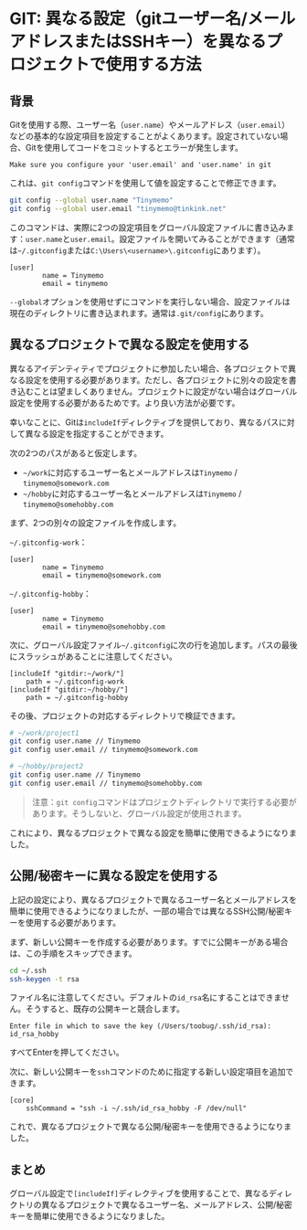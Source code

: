 # GIT: 異なる設定（gitユーザー名/メールアドレスまたはSSHキー）を異なるプロジェクトで使用する方法

<Validator :platform-list="['Git 2.37']" date="2023-03-06" />

## 背景

Gitを使用する際、ユーザー名（`user.name`）やメールアドレス（`user.email`）などの基本的な設定項目を設定することがよくあります。設定されていない場合、Gitを使用してコードをコミットするとエラーが発生します。

```
Make sure you configure your 'user.email' and 'user.name' in git
```

これは、`git config`コマンドを使用して値を設定することで修正できます。

```sh
git config --global user.name "Tinymemo"
git config --global user.email "tinymemo@tinkink.net"
```

このコマンドは、実際に2つの設定項目をグローバル設定ファイルに書き込みます：`user.name`と`user.email`。設定ファイルを開いてみることができます（通常は`~/.gitconfig`または`C:\Users\<username>\.gitconfig`にあります）。

```
[user]
        name = Tinymemo
        email = tinymemo
```

`--global`オプションを使用せずにコマンドを実行しない場合、設定ファイルは現在のディレクトリに書き込まれます。通常は`.git/config`にあります。

## 異なるプロジェクトで異なる設定を使用する

異なるアイデンティティでプロジェクトに参加したい場合、各プロジェクトで異なる設定を使用する必要があります。ただし、各プロジェクトに別々の設定を書き込むことは望ましくありません。プロジェクトに設定がない場合はグローバル設定を使用する必要があるためです。より良い方法が必要です。

幸いなことに、Gitは`includeIf`ディレクティブを提供しており、異なるパスに対して異なる設定を指定することができます。

次の2つのパスがあると仮定します。

- `~/work`に対応するユーザー名とメールアドレスは`Tinymemo` / `tinymemo@somework.com`
- `~/hobby`に対応するユーザー名とメールアドレスは`Tinymemo` / `tinymemo@somehobby.com`

まず、2つの別々の設定ファイルを作成します。

`~/.gitconfig-work`：

```
[user]
        name = Tinymemo
        email = tinymemo@somework.com
```

`~/.gitconfig-hobby`：

```
[user]
        name = Tinymemo
        email = tinymemo@somehobby.com
```

次に、グローバル設定ファイル`~/.gitconfig`に次の行を追加します。パスの最後にスラッシュがあることに注意してください。

```
[includeIf "gitdir:~/work/"]
    path = ~/.gitconfig-work
[includeIf "gitdir:~/hobby/"]
    path = ~/.gitconfig-hobby
```

その後、プロジェクトの対応するディレクトリで検証できます。

```sh
# ~/work/project1
git config user.name // Tinymemo
git config user.email // tinymemo@somework.com

# ~/hobby/project2
git config user.name // Tinymemo
git config user.email // tinymemo@somehobby.com
```

> 注意：`git config`コマンドはプロジェクトディレクトリで実行する必要があります。そうしないと、グローバル設定が使用されます。

これにより、異なるプロジェクトで異なる設定を簡単に使用できるようになりました。

## 公開/秘密キーに異なる設定を使用する

上記の設定により、異なるプロジェクトで異なるユーザー名とメールアドレスを簡単に使用できるようになりましたが、一部の場合では異なるSSH公開/秘密キーを使用する必要があります。

まず、新しい公開キーを作成する必要があります。すでに公開キーがある場合は、この手順をスキップできます。

```sh
cd ~/.ssh
ssh-keygen -t rsa
```

ファイル名に注意してください。デフォルトの`id_rsa`名にすることはできません。そうすると、既存の公開キーと競合します。

```
Enter file in which to save the key (/Users/toobug/.ssh/id_rsa): id_rsa_hobby
```

すべてEnterを押してください。

次に、新しい公開キーを`ssh`コマンドのために指定する新しい設定項目を追加できます。

```
[core]
    sshCommand = "ssh -i ~/.ssh/id_rsa_hobby -F /dev/null"
```

これで、異なるプロジェクトで異なる公開/秘密キーを使用できるようになりました。

## まとめ

グローバル設定で`[includeIf]`ディレクティブを使用することで、異なるディレクトリの異なるプロジェクトで異なるユーザー名、メールアドレス、公開/秘密キーを簡単に使用できるようになりました。